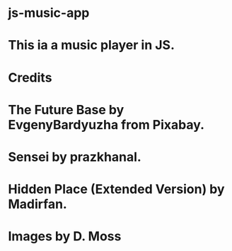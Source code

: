 # js-music-app

# This ia a music player in JS.

# Credits

# The Future Base by EvgenyBardyuzha from Pixabay.

# Sensei by prazkhanal.

# Hidden Place (Extended Version) by Madirfan.

# Images by D. Moss
